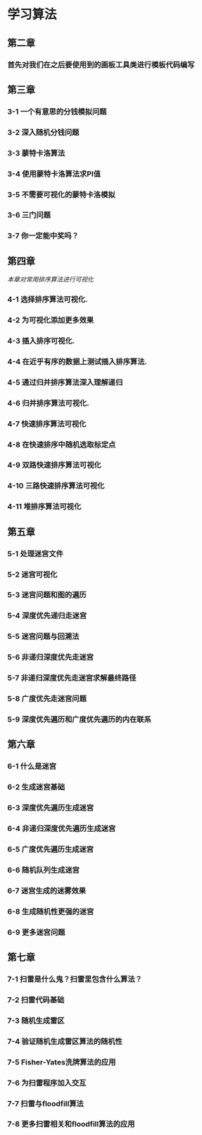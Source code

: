 # 学习算法<br>
## 第二章<br>
### 首先对我们在之后要使用到的画板工具类进行模板代码编写<br>
## 第三章<br>
### 3-1 一个有意思的分钱模拟问题<br>
### 3-2 深入随机分钱问题<br>
### 3-3 蒙特卡洛算法<br>
### 3-4 使用蒙特卡洛算法求PI值<br>
### 3-5 不需要可视化的蒙特卡洛模拟<br>
### 3-6 三门问题<br>
### 3-7 你一定能中奖吗？ <br>
## 第四章<br>

_本章对常用排序算法进行可视化_<br>

### 4-1 选择排序算法可视化.<br>
### 4-2 为可视化添加更多效果<br>
### 4-3 插入排序可视化.<br>
### 4-4 在近乎有序的数据上测试插入排序算法.<br>
### 4-5 通过归并排序算法深入理解递归<br>
### 4-6 归并排序算法可视化.<br>
### 4-7 快速排序算法可视化<br>
### 4-8 在快速排序中随机选取标定点<br>
### 4-9 双路快速排序算法可视化<br>
### 4-10 三路快速排序算法可视化<br>
### 4-11 堆排序算法可视化<br>

## 第五章<br>
### 5-1 处理迷宫文件<br>
### 5-2 迷宫可视化<br>
### 5-3 迷宫问题和图的遍历<br>
### 5-4 深度优先递归走迷宫<br>
### 5-5 迷宫问题与回溯法<br>
### 5-6 非递归深度优先走迷宫<br>
### 5-7  非递归深度优先走迷宫求解最终路径<br>
### 5-8 广度优先走迷宫问题<br>
### 5-9 深度优先遍历和广度优先遍历的内在联系<br>

## 第六章<br>
### 6-1 什么是迷宫<br>
### 6-2 生成迷宫基础<br>
### 6-3 深度优先遍历生成迷宫<br>
### 6-4  非递归深度优先遍历生成迷宫<br>
### 6-5  广度优先遍历生成迷宫<br>
### 6-6 随机队列生成迷宫<br>
### 6-7  迷宫生成的迷雾效果<br>
### 6-8 生成随机性更强的迷宫<br>
### 6-9 更多迷宫问题<br>

## 第七章<br>
### 7-1 扫雷是什么鬼？扫雷里包含什么算法？
### 7-2 扫雷代码基础
### 7-3 随机生成雷区
### 7-4 验证随机生成雷区算法的随机性
### 7-5 Fisher-Yates洗牌算法的应用
### 7-6 为扫雷程序加入交互
### 7-7 扫雷与floodfill算法
### 7-8 更多扫雷相关和floodfill算法的应用